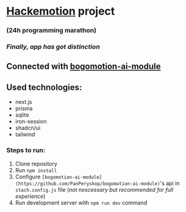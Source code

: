 # [Hackemotion](https://hackemotion.us.edu.pl) project
### (24h programming marathon)
### *Finally, app has got distinction*

## Connected with [bogomotion-ai-module](https://github.com/PanPeryskop/bogomotion-ai-module)

## Used technologies:

- next.js
- prisma
- sqlite
- iron-session
- shadcn/ui
- tailwind

### Steps to run:

1. Clone repository
2. Run `npm install`
3. Configure `[bogomotion-ai-module](https://github.com/PanPeryskop/bogomotion-ai-module)`'s api in `stach.config.js` file (*not nescessary but recommended for full experience*)
4. Run development server with `npm run dev` command
